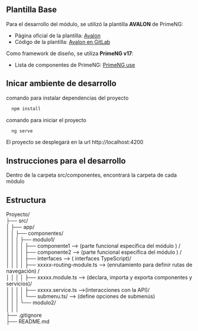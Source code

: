 
## Plantilla Base

Para el desarrollo del módulo, se utilizó la plantilla **AVALON** de PrimeNG:

- Página oficial de la plantilla: [Avalon](https://avalon.primeng.org/)
- Código de la plantilla: [Avalon en GitLab](https://gitlab.espe.edu.ec/MarcoDeTrabajo/plantillas-sistemas-utic/demo-template-angular-v17)

Como framework de diseño, se utiliza **PrimeNG v17**:

- Lista de componentes de PrimeNG: [PrimeNG use](https://primeng.org/autocomplete)

## Inicar ambiente de desarrollo
comando para instalar dependencias del proyecto
```bash
  npm install
```
comando para iniciar el proyecto
```bash
  ng serve 
```


El proyecto se desplegará en la url 
http://localhost:4200

## Instrucciones para el desarrollo
Dentro de la carpeta src/componentes, encontrará la carpeta de cada módulo

## Estructura 

Proyecto/  
├── src/  
│   ├── app/  
│   │   ├── componentes/  
│   │   │   ├── modulo1/  
│   │   │   │   ├── componente1 --> (parte funcional específica del módulo )  /  
│   │   │   │   ├── componente2  --> (parte funcional específica del módulo ) /  
│   │   │   │   ├── interfaces   --> ( interfaces TypeScript)/   
│   │   │   │   ├── xxxxx-routing-module.ts --> (enrutamiento para definir rutas de navegación) /             
│   │   │   │   ├── xxxxx.module.ts --> (declara, importa y exporta componentes y servicios)/  
│   │   │   │   ├── xxxxx.service.ts  -->(interacciones con la API)/  
│   │   │   │   └── submenu.ts/  --> (define opciones de submenús)  
│   │   │   └── modulo2/     
│   │   │     
├── .gitignore  
├── README.md   




